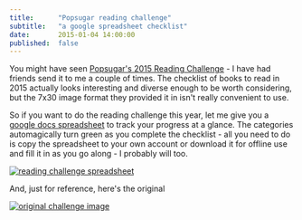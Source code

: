 ```yaml
---
title:      "Popsugar reading challenge"
subtitle:   "a google spreadsheet checklist"
date:       2015-01-04 14:00:00
published:  false
---
```


You might have seen [Popsugar's 2015 Reading Challenge](http://www.popsugar.com/love/Reading-Challenge-2015-36071458) -
I have had friends send it to me a couple of times. The checklist of books to read in 2015 actually looks interesting and
diverse enough to be worth considering, but the 7x30 image format they provided it in isn't really convenient to use.
<!--more-->

So if you want to do the reading challenge this year, let me give you a [google docs spreadsheet](http://goo.gl/SJEP4J) to track your progress
at a glance. The categories automagically turn green as you complete the checklist - all you need to do is copy the
spreadsheet to your own account or download it for offline use and fill it in as you go along - I probably will too.

[![reading challenge spreadsheet](/img/reading_challenge_spreadsheet.png)](http://goo.gl/SJEP4J)

And, just for reference, here's the original

[![original challenge image](/img/2015ReadingChallenge.png)](http://www.popsugar.com/love/Reading-Challenge-2015-36071458)
